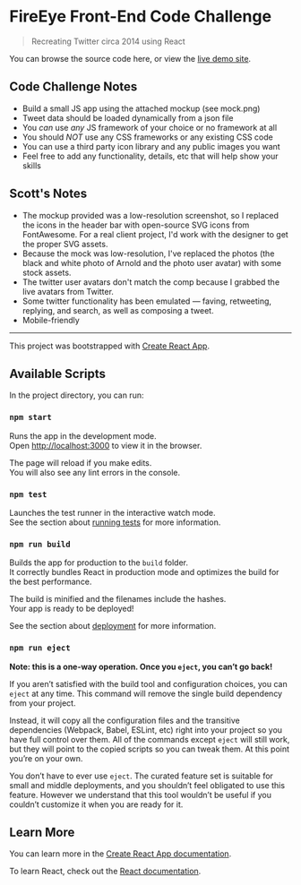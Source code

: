 # FireEye Front-End Code Challenge

> Recreating Twitter circa 2014 using React

You can browse the source code here, or view the [live demo site](https://spaceninja.github.io/fireeye-code-challenge/).

## Code Challenge Notes

* Build a small JS app using the attached mockup (see mock.png)
* Tweet data should be loaded dynamically from a json file
* You _can_ use _any_ JS framework of your choice or no framework at all
* You should _NOT_ use any CSS frameworks or any existing CSS code
* You can use a third party icon library and any public images you want
* Feel free to add any functionality, details, etc that will help show your skills

## Scott's Notes

* The mockup provided was a low-resolution screenshot, so I replaced the icons in the header bar with open-source SVG icons from FontAwesome. For a real client project, I'd work with the designer to get the proper SVG assets.
* Because the mock was low-resolution, I've replaced the photos (the black and white photo of Arnold and the photo user avatar) with some stock assets.
* The twitter user avatars don't match the comp because I grabbed the live avatars from Twitter.
* Some twitter functionality has been emulated — faving, retweeting, replying, and search, as well as composing a tweet.
* Mobile-friendly

---

This project was bootstrapped with [Create React App](https://github.com/facebook/create-react-app).

## Available Scripts

In the project directory, you can run:

### `npm start`

Runs the app in the development mode.<br>
Open [http://localhost:3000](http://localhost:3000) to view it in the browser.

The page will reload if you make edits.<br>
You will also see any lint errors in the console.

### `npm test`

Launches the test runner in the interactive watch mode.<br>
See the section about [running tests](https://facebook.github.io/create-react-app/docs/running-tests) for more information.

### `npm run build`

Builds the app for production to the `build` folder.<br>
It correctly bundles React in production mode and optimizes the build for the best performance.

The build is minified and the filenames include the hashes.<br>
Your app is ready to be deployed!

See the section about [deployment](https://facebook.github.io/create-react-app/docs/deployment) for more information.

### `npm run eject`

**Note: this is a one-way operation. Once you `eject`, you can’t go back!**

If you aren’t satisfied with the build tool and configuration choices, you can `eject` at any time. This command will remove the single build dependency from your project.

Instead, it will copy all the configuration files and the transitive dependencies (Webpack, Babel, ESLint, etc) right into your project so you have full control over them. All of the commands except `eject` will still work, but they will point to the copied scripts so you can tweak them. At this point you’re on your own.

You don’t have to ever use `eject`. The curated feature set is suitable for small and middle deployments, and you shouldn’t feel obligated to use this feature. However we understand that this tool wouldn’t be useful if you couldn’t customize it when you are ready for it.

## Learn More

You can learn more in the [Create React App documentation](https://facebook.github.io/create-react-app/docs/getting-started).

To learn React, check out the [React documentation](https://reactjs.org/).
